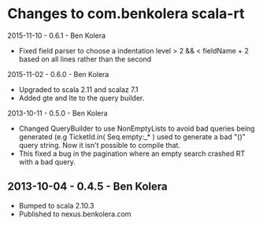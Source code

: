Changes to com.benkolera scala-rt
=================================

2015-11-10 - 0.6.1 - Ben Kolera
- Fixed field parser to choose a indentation level > 2 && < fieldName + 2 based on all lines rather than the second

2015-11-02 - 0.6.0 - Ben Kolera
- Upgraded to scala 2.11 and scalaz 7.1
- Added gte and lte to the query builder. 

2013-10-11 - 0.5.0 - Ben Kolera
- Changed QueryBuilder to use NonEmptyLists to avoid bad queries being generated (e.g TicketId.in( Seq.empty:_* ) used to generate a bad "()" query string. Now it isn't possible to compile that.
- This fixed a bug in the pagination where an empty search crashed RT with a bad query.

2013-10-04 - 0.4.5 - Ben Kolera
-------------------------------
- Bumped to scala 2.10.3
- Published to nexus.benkolera.com
